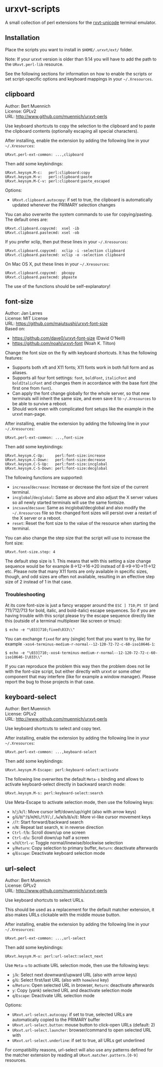 urxvt-scripts
=============

A small collection of perl extensions for the [rxvt-unicode][urxvt] terminal
emulator.

[urxvt]: http://software.schmorp.de/pkg/rxvt-unicode.html

Installation
------------

Place the scripts you want to install in `$HOME/.urxvt/ext/` folder.

Note: If your urxvt version is older than 9.14 you will have to add the path to
the `URxvt.perl-lib` resource.

See the following sections for information on how to enable the scripts or set
script-specific options and keyboard mappings in your `~/.Xresources`.

clipboard
---------
Author:  Bert Muennich  
License: GPLv2  
URL:     http://www.github.com/muennich/urxvt-perls

Use keyboard shortcuts to copy the selection to the clipboard and to paste the
clipboard contents (optionally escaping all special characters).

After installing, enable the extension by adding the following line in your
`~/.Xresources`:

```
URxvt.perl-ext-common: ...,clipboard
```

Then add some keybindings:

```
URxvt.keysym.M-c:   perl:clipboard:copy
URxvt.keysym.M-v:   perl:clipboard:paste
URxvt.keysym.M-C-v: perl:clipboard:paste_escaped
```

Options:

-   `URxvt.clipboard.autocopy`: if set to true, the clipboard is automatically
    updated whenever the PRIMARY selection changes

You can also overwrite the system commands to use for copying/pasting. The
default ones are:

```
URxvt.clipboard.copycmd:  xsel -ib
URxvt.clipboard.pastecmd: xsel -ob
```

If you prefer xclip, then put these lines in your `~/.Xresources`:

```
URxvt.clipboard.copycmd:  xclip -i -selection clipboard
URxvt.clipboard.pastecmd: xclip -o -selection clipboard
```

On Mac OS X, put these lines in your `~/.Xresources`:

```
URxvt.clipboard.copycmd:  pbcopy
URxvt.clipboard.pastecmd: pbpaste
```

The use of the functions should be self-explanatory!

font-size
---------
Author:  Jan Larres  
License: MIT License  
URL:     https://github.com/majutsushi/urxvt-font-size  
Based on:
-  https://github.com/dave0/urxvt-font-size (David O'Neill)
-  https://github.com/noah/urxvt-font (Noah K. Tilton)

Change the font size on the fly with keyboard shortcuts. It has the following
features:

-   Supports both xft and X11 fonts; X11 fonts work in both full form and as
    aliases.
-   Supports all four font settings: `font`, `boldFont`, `italicFont` and
    `boldItalicFont` and changes them in accordance with the base font (the
    first one from `font`).
-   Can apply the font change globally for the whole server, so that new
    terminals will inherit the same size, and even save it to `~/.Xresources` to
    be able to survive a reboot.
-   Should work even with complicated font setups like the example in the urxvt
    man-page.

After installing, enable the extension by adding the following line in your
`~/.Xresources`:

```
URxvt.perl-ext-common: ...,font-size
```

Then add some keybindings:

```
URxvt.keysym.C-Up:     perl:font-size:increase
URxvt.keysym.C-Down:   perl:font-size:decrease
URxvt.keysym.C-S-Up:   perl:font-size:incglobal
URxvt.keysym.C-S-Down: perl:font-size:decglobal
```

The following functions are supported:

-   `increase`/`decrease`: Increase or decrease the font size of the current
    terminal.
-   `incglobal`/`decglobal`: Same as above and also adjust the X server values
    so all newly started terminals will use the same fontsize.
-   `incsave`/`decsave`: Same as incglobal/decglobal and also modify the
    `~/.Xresources` file so the changed font sizes will persist over a restart
    of the X server or a reboot.
-   `reset`: Reset the font size to the value of the resource when starting the
    terminal.

You can also change the step size that the script will use to increase the font
size:

```
URxvt.font-size.step: 4
```

The default step size is 1. This means that with this setting a size change
sequence would be for example 8->12->16->20 instead of 8->9->10->11->12 etc.
Please note that many X11 fonts are only available in specific sizes, though,
and odd sizes are often not available, resulting in an effective step size of 2
instead of 1 in that case.

### Troubleshooting

At its core font-size is just a fancy wrapper around the `ESC ] 710;Pt ST` (and
711/712/713 for bold, italic, and bold-italic) escape sequences. So if you are
having trouble with this script please try the escape sequence directly like
this (outside of a terminal multiplexer like screen or tmux):

```
$ echo -e "\033]710;fixed\033\\"
```

You can exchange `fixed` for any (single) font that you want to try, like for
example `-xos4-terminus-medium-r-normal--12-120-72-72-c-60-iso10646-1`:

```
$ echo -e "\033]710;-xos4-terminus-medium-r-normal--12-120-72-72-c-60-iso10646-1\033\\"
```

If you can reproduce the problem this way then the problem does not lie with the
font-size script, but either directly with urxvt or some other component that
may interfere (like for example a window manager). Please report the bug to
those projects in that case.

keyboard-select
---------------
Author:  Bert Muennich  
License: GPLv2  
URL:     http://www.github.com/muennich/urxvt-perls

Use keyboard shortcuts to select and copy text.

After installing, enable the extension by adding the following line in your
`~/.Xresources`:

```
URxvt.perl-ext-common: ...,keyboard-select
```

Then add some keybindings:

```
URxvt.keysym.M-Escape: perl:keyboard-select:activate
```

The following line overwrites the default `Meta-s` binding and allows to
activate keyboard-select directly in backward search mode:

```
URxvt.keysym.M-s: perl:keyboard-select:search
```

Use Meta-Escape to activate selection mode, then use the following keys:

-   `h`/`j`/`k`/`l`: Move cursor left/down/up/right (also with arrow keys)
-   `g`/`G`/`0`/`^`/`$`/`H`/`M`/`L`/`f`/`F`/`;`/`,`/`w`/`W`/`b`/`B`/`e`/`E`:
    More vi-like cursor movement keys
-   `/`/`?`: Start forward/backward search
-   `n`/`N`: Repeat last search, `N`: in reverse direction
-   `Ctrl-f`/`b`: Scroll down/up one screen
-   `Ctrl-d`/`u`: Scroll down/up half a screen
-   `v`/`V`/`Ctrl-v`: Toggle normal/linewise/blockwise selection
-   `y`/`Return`: Copy selection to primary buffer, `Return`: deactivate
    afterwards
-   `q`/`Escape`: Deactivate keyboard selection mode

url-select
----------
Author:  Bert Muennich  
License: GPLv2  
URL: http://www.github.com/muennich/urxvt-perls

Use keyboard shortcuts to select URLs.

This should be used as a replacement for the default matcher extension, it also
makes URLs clickable with the middle mouse button.

After installing, enable the extension by adding the following line in your
`~/.Xresources`:

```
URxvt.perl-ext-common: ...,url-select
```

Then add some keybindings:

```
URxvt.keysym.M-u: perl:url-select:select_next
```

Use `Meta-u` to activate URL selection mode, then use the following keys:

-   `j`/`k`: Select next downward/upward URL (also with arrow keys)
-   `g`/`G`: Select first/last URL (also with `home`/`end` key)
-   `o`/`Return`: Open selected URL in browser, `Return`: deactivate afterwards
-   `y`: Copy (yank) selected URL and deactivate selection mode
-   `q`/`Escape`: Deactivate URL selection mode

Options:

-   `URxvt.url-select.autocopy`: if set to true, selected URLs are automatically
    copied to the PRIMARY buffer
-   `URxvt.url-select.button`: mouse button to click-open URLs (default: 2)
-   `URxvt.url-select.launcher`: browser/command to open selected URL with
-   `URxvt.url-select.underline`: if set to true, all URLs get underlined

For compatibility reasons, url-select will also use any patterns defined for the
matcher extension by reading all `URxvt.matcher.pattern.[0-9]` resources.
